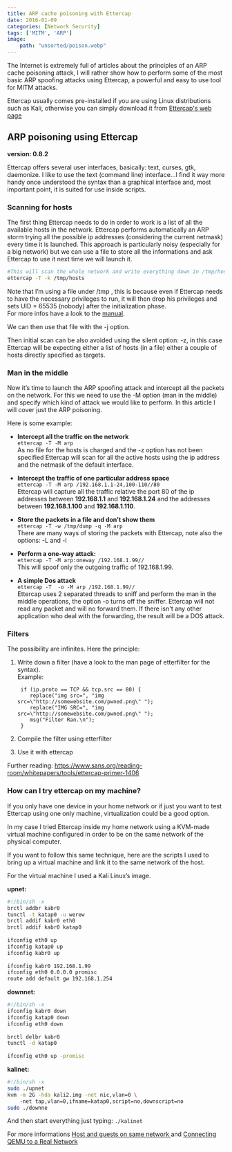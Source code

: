 ```yaml
---
title: ARP cache poisoning with Ettercap
date: 2016-01-09
categories: [Network Security]
tags: ['MITM', 'ARP']
image:
    path: "unsorted/poison.webp"
---
```


The Internet is extremely full of articles about the principles of an ARP 
cache poisoning attack, I will rather show how to perform some of the most 
basic ARP spoofing attacks using Ettercap, a powerful and easy to use
tool for MITM attacks.

Ettercap usually comes pre-installed if you are using Linux distributions such
as Kali, otherwise you can simply download it from [Ettercap's web page](
https://ettercap.github.io/ettercap/)


## ARP poisoning using Ettercap 
**version: 0.8.2**

Ettercap offers several user interfaces, basically: text, curses, gtk,
daemonize. I like to use the text (command line) interface...I find it way more
handy once understood the syntax than a graphical interface and, most important
point, it is suited for use inside scripts.

### Scanning for hosts

The first thing Ettercap needs to do in order to work is a list of all the
available hosts in the network. Ettercap performs automatically an ARP storm
trying all the possible ip addresses (considering the current netmask) every
time it is launched.  This approach is particularly noisy (especially for a big
network) but we can use a file to store all the informations and ask
Ettercap to use it next time we will launch it.

```sh
#This will scan the whole network and write everything down in /tmp/hosts
ettercap -T -k /tmp/hosts
```

Note that I’m using a file under /tmp , this is because even if Ettercap needs
to have the necessary privileges to run, it will then drop his privileges and
sets UID = 65535 (nobody) after the initialization phase.  
For more infos have a look to the [manual](http://linux.die.net/man/8/ettercap).

We can then use that file with the -j option.

Then initial scan can be also avoided using the silent option: -z, in this case
Ettercap will be expecting either a list of hosts (in a file) either a couple
of hosts directly specified as targets.

### Man in the middle 
Now it’s time to launch the ARP spoofing attack and intercept all the packets
on the network.  For this we need to use the -M option (man in the middle) and
specify which kind of attack we would like to perform. In this article I
will cover just the ARP poisoning.

Here is some example:

- **Intercept all the traffic on the network**  
  `ettercap -T -M arp`  
  As no file for the hosts is charged and the -z option has not been specified
  Ettercap will scan for all the active hosts using the ip address and the
  netmask of the default interface.

- **Intercept the traffic of one particular address space**   
  `ettercap -T -M arp /192.168.1.1-24,100-110//80`  
  Ettercap will capture all the traffic relative the port 80 of the ip
  addresses between **192.168.1.1** and **192.168.1.24** and the addresses
  between **192.168.1.100** and **192.168.1.110**.

- **Store the packets in a file and don’t show them**   
  `ettercap -T -w /tmp/dump -q -M arp`  
  There are many ways of storing the packets with Ettercap, note also the
  options: -L and -l

- **Perform a one-way attack:**  
  `ettercap -T -M arp:oneway /192.168.1.99//`  
  This will spoof only the outgoing traffic of 192.168.1.99.

- **A simple Dos attack**  
  `ettercap -T  -o -M arp /192.168.1.99//`  
  Ettercap uses 2 separated threads to sniff and perform the man in the middle
  operations, the option -o turns off the sniffer. Ettercap will not read any
  packet and will no forward them.  If there isn't any other application who deal
  with the forwarding, the result will be a DOS attack.

### Filters

The possibility are infinites. Here the principle:

1. Write down a filter (have a look to the man page of etterfilter for the syntax).  
   Example:

	    if (ip.proto == TCP && tcp.src == 80) {
	       replace("img src=", "img src=\"http://somewebsite.com/pwned.png\" ");
	       replace("IMG SRC=", "img src=\"http://somewebsite.com/pwned.png\" ");
	       msg("Filter Ran.\n");
	    }

2. Compile the filter using etterfilter

3. Use it with ettercap

Further reading: <https://www.sans.org/reading-room/whitepapers/tools/ettercap-primer-1406>



### How can I try ettercap on my machine?

If you only have one device in your home network or if just you want to
test Ettercap using one only machine, virtualization could be a good option.

In my case I tried Ettercap inside my home network using a KVM-made virtual
machine configured in order to be on the same network of the physical
computer.

If you want to follow this same technique, here are the scripts I used to bring
up a virtual machine and link it to the same network of the host.

For the virtual machine I used a Kali Linux’s image.


**upnet:**

```sh
#!/bin/sh -x
brctl addbr kabr0
tunctl -t katap0 -u werew
brctl addif kabr0 eth0
brctl addif kabr0 katap0
 
ifconfig eth0 up
ifconfig katap0 up
ifconfig kabr0 up
 
ifconfig kabr0 192.168.1.99
ifconfig eth0 0.0.0.0 promisc
route add default gw 192.168.1.254
```

**downnet:**

```sh
#!/bin/sh -x
ifconfig kabr0 down
ifconfig katap0 down
ifconfig eth0 down
 
brctl delbr kabr0
tunctl -d katap0
 
ifconfig eth0 up -promisc
```

**kalinet:**

```sh
#!/bin/sh -x
sudo ./upnet
kvm -m 2G -hda kali2.img -net nic,vlan=0 \ 
    -net tap,vlan=0,ifname=katap0,script=no,downscript=no
sudo ./downne
```


And then start everything just typing: `./kalinet`

For more informations [Host and guests on same network
](https://wiki.debian.org/QEMU#Host_and_guests_on_same_network) 
and [Connecting QEMU to a Real Network
](https://emreboy.wordpress.com/2012/12/24/connecting-qemu-to-a-real-network)

